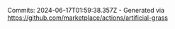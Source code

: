 Commits: 2024-06-17T01:59:38.357Z - Generated via https://github.com/marketplace/actions/artificial-grass
<br>
